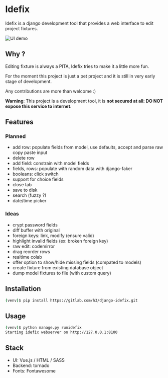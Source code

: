 # Idefix

Idefix is a django development tool that provides a web interface to edit project fixtures.

![UI demo](http://i.imgur.com/LAWpi2p.png "First semi-working draft of the UI")

## Why ?

Editing fixture is always a PITA, Idefix tries to make it a little more fun.

For the moment this project is just a pet project and it is still in very early stage of development.

Any contributions are more than welcome :)

**Warning**: This project is a development tool, it is **not secured at all: DO NOT expose this service to internet**.

## Features

### Planned

 - add row: populate fields from model, use defaults, accept and parse raw copy paste input
 - delete row
 - add field: constrain with model fields
 - fields, rows: populate with random data with django-faker
 - booleans: click switch
 - support for choice fields
 - close tab
 - save to disk
 - search (fuzzy ?)
 - date/time picker

### Ideas

 - crypt password fields
 - diff buffer with original
 - foreign keys: link, modify (ensure valid)
 - highlight invalid fields (ex: broken foreign key)
 - raw edit: codemirror
 - drag reorder rows
 - realtime colab
 - offer option to show/hide missing fields (compated to models)
 - create fixture from existing database object
 - dump model fixtures to file (with custom query)

## Installation

```sh
(venv)$ pip install https://gitlab.com/h3/django-idefix.git
```

## Usage

```sh
(venv)$ python manage.py runidefix
Starting idefix webserver on http://127.0.0.1:8100
```

## Stack

 - UI: Vue.js / HTML / SASS
 - Backend: tornado
 - Fonts: Fontawesome
